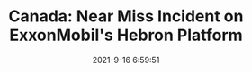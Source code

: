 ---
"title": "Canada: Near Miss Incident on ExxonMobil's Hebron Platform"
"date": "2021-9-16 6:59:51"
"feed_name": "OEDIGITAL"
"feed_website": "https://www.oedigital.com/"
"feed_rss": "https://www.oedigital.com/technology/safety-security?format=feed"
"link": "https://www.oedigital.com/news/490665-canada-near-miss-incident-on-exxonmobil-s-hebron-platform"
"file": "_posts/2021-1-1-5a204e50e8014665a427e34b0d78f9b6bd8ab56c.md"
"accident": "1"
"drilling": "0"
"dead": "0"
"injured": "0"
"where": "unknown site"
---
